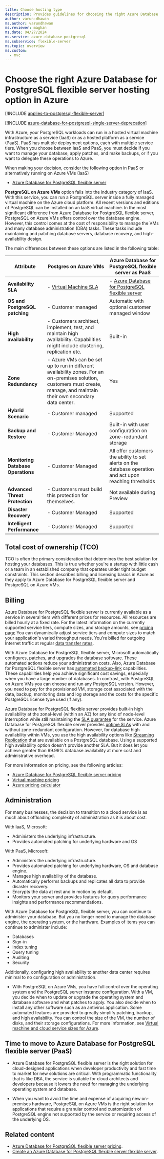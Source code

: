 ```yaml
---
title: Choose hosting type
description: Provides guidelines for choosing the right Azure Database for PostgreSQL flexible server hosting option for your deployments.
author: varun-dhawan
ms.author: varundhawan
ms.reviewer: maghan
ms.date: 04/27/2024
ms.service: azure-database-postgresql
ms.subservice: flexible-server
ms.topic: overview
ms.custom:
  - mvc
---
```


# Choose the right Azure Database for PostgreSQL flexible server hosting option in Azure

[!INCLUDE [applies-to-postgresql-flexible-server](~/reusable-content/ce-skilling/azure/includes/postgresql/includes/applies-to-postgresql-flexible-server.md)]

[!INCLUDE [azure-database-for-postgresql-single-server-deprecation](../includes/azure-database-for-postgresql-single-server-deprecation.md)]

With Azure, your PostgreSQL workloads can run in a hosted virtual machine infrastructure as a service (IaaS) or as a hosted platform as a service (PaaS). PaaS has multiple deployment options, each with multiple service tiers. When you choose between IaaS and PaaS, you must decide if you want to manage your database, apply patches, and make backups, or if you want to delegate these operations to Azure.

When making your decision, consider the following option in PaaS or alternatively running on Azure VMs (IaaS)
- [Azure Database for PostgreSQL flexible server](../flexible-server/overview.md)

**PostgreSQL on Azure VMs** option falls into the industry category of IaaS. With this service, you can run a PostgreSQL server inside a fully managed virtual machine on the Azure cloud platform. All recent versions and editions of PostgreSQL can be installed on an IaaS virtual machine. In the most significant difference from Azure Database for PostgreSQL flexible server, PostgreSQL on Azure VMs offers control over the database engine. However, this control comes at the cost of responsibility to manage the VMs and many database administration (DBA) tasks. These tasks include maintaining and patching database servers, database recovery, and high-availability design.

The main differences between these options are listed in the following table:

| **Attribute**                      | **Postgres on Azure VMs**                                                                                                                                                   | **Azure Database for PostgreSQL flexible server as PaaS**                                                                                                      |
|------------------------------------|-----------------------------------------------------------------------------------------------------------------------------------------------------------------------------|-----------------------------------------------------------------------------------------------------------------------------|
| **Availability SLA**               | - [Virtual Machine SLA](https://azure.microsoft.com/support/legal/sla/virtual-machines)     | - [Azure Database for PostgreSQL flexible server](https://azure.microsoft.com/support/legal/sla/postgresql)  |
| **OS and PostgreSQL patching**     | - Customer managed               | Automatic with optional customer managed window             |
| **High availability**              | - Customers architect, implement, test, and maintain high availability. Capabilities might include clustering, replication etc.    | Built-in  |
| **Zone Redundancy**    | - Azure VMs can be set up to run in different availability zones. For an on-premises solution, customers must create, manage, and maintain their own secondary data center. | Yes  |
| **Hybrid Scenario**                | - Customer managed   | Supported    |
| **Backup and Restore**             | - Customer Managed      | Built-in with user configuration on zone-redundant storage   |
| **Monitoring Database Operations** | - Customer Managed   | All offer customers the ability to set alerts on the database operation and act upon reaching thresholds |
| **Advanced Threat Protection**     | - Customers must build this protection for themselves.   | Not available during Preview        |
| **Disaster Recovery**              | - Customer Managed  | Supported        |
| **Intelligent Performance**        | - Customer Managed    | Supported    |

## Total cost of ownership (TCO)

TCO is often the primary consideration that determines the best solution for hosting your databases. This is true whether you're a startup with little cash or a team in an established company that operates under tight budget constraints. This section describes billing and licensing basics in Azure as they apply to Azure Database for PostgreSQL flexible server and PostgreSQL on Azure VMs.

## Billing

Azure Database for PostgreSQL flexible server is currently available as a service in several tiers with different prices for resources. All resources are billed hourly at a fixed rate. For the latest information on the currently supported service tiers, compute sizes, and storage amounts, see [pricing page](https://azure.microsoft.com/pricing/details/postgresql/server/) You can dynamically adjust service tiers and compute sizes to match your application's varied throughput needs. You're billed for outgoing Internet traffic at regular [data transfer rates](https://azure.microsoft.com/pricing/details/data-transfers/).

With Azure Database for PostgreSQL flexible server, Microsoft automatically configures, patches, and upgrades the database software. These automated actions reduce your administration costs. Also, Azure Database for PostgreSQL flexible server has [automated backup-link]() capabilities. These capabilities help you achieve significant cost savings, especially when you have a large number of databases. In contrast, with PostgreSQL on Azure VMs you can choose and run any PostgreSQL version. However, you need to pay for the provisioned VM, storage cost associated with the data, backup, monitoring data and log storage and the costs for the specific PostgreSQL license type used (if any).

Azure Database for PostgreSQL flexible server provides built-in high availability at the zonal-level (within an AZ) for any kind of node-level interruption while still maintaining the [SLA guarantee](https://azure.microsoft.com/support/legal/sla/postgresql/v1_2/) for the service. Azure Database for PostgreSQL flexible server provides [uptime SLAs](https://azure.microsoft.com/support/legal/sla/postgresql/v1_2/) with and without zone-redundant configuration. However, for database high availability within VMs, you use the high availability options like [Streaming Replication](https://www.postgresql.org/docs/current/warm-standby.html#STREAMING-REPLICATION) that are available on a PostgreSQL database. Using a supported high availability option doesn't provide another SLA. But it does let you achieve greater than 99.99% database availability at more cost and administrative overhead.

For more information on pricing, see the following articles:
- [Azure Database for PostgreSQL flexible server pricing](https://azure.microsoft.com/pricing/details/postgresql/server/)
- [Virtual machine pricing](https://azure.microsoft.com/pricing/details/virtual-machines/)
- [Azure pricing calculator](https://azure.microsoft.com/pricing/calculator/)

## Administration

For many businesses, the decision to transition to a cloud service is as much about offloading complexity of administration as it is about cost.

With IaaS, Microsoft:

- Administers the underlying infrastructure.
- Provides automated patching for underlying hardware and OS

With PaaS, Microsoft:

- Administers the underlying infrastructure.
- Provides automated patching for underlying hardware, OS and database engine.
- Manages high availability of the database.
- Automatically performs backups and replicates all data to provide disaster recovery.
- Encrypts the data at rest and in motion by default.
- Monitors your server and provides features for query performance insights and performance recommendations.

With Azure Database for PostgreSQL flexible server, you can continue to administer your database. But you no longer need to manage the database engine, the operating system, or the hardware. Examples of items you can continue to administer include:

- Databases
- Sign-in
- Index tuning
- Query tuning
- Auditing
- Security

Additionally, configuring high availability to another data center requires minimal to no configuration or administration.

- With PostgreSQL on Azure VMs, you have full control over the operating system and the PostgreSQL server instance configuration. With a VM, you decide when to update or upgrade the operating system and database software and what patches to apply. You also decide when to install any other software such as an antivirus application. Some automated features are provided to greatly simplify patching, backup, and high availability. You can control the size of the VM, the number of disks, and their storage configurations. For more information, see [Virtual machine and cloud service sizes for Azure](/azure/virtual-machines/sizes).

## Time to move to Azure Database for PostgreSQL flexible server (PaaS)

- Azure Database for PostgreSQL flexible server is the right solution for cloud-designed applications when developer productivity and fast time to market for new solutions are critical. With programmatic functionality that is like DBA, the service is suitable for cloud architects and developers because it lowers the need for managing the underlying operating system and database.

- When you want to avoid the time and expense of acquiring new on-premises hardware, PostgreSQL on Azure VMs is the right solution for applications that require a granular control and customization of PostgreSQL engine not supported by the service or requiring access of the underlying OS.

## Related content

- [Azure Database for PostgreSQL flexible server pricing](https://azure.microsoft.com/pricing/details/postgresql/server/).
- [Create an Azure Database for PostgreSQL flexible server flexible server](quickstart-create-server.md).
